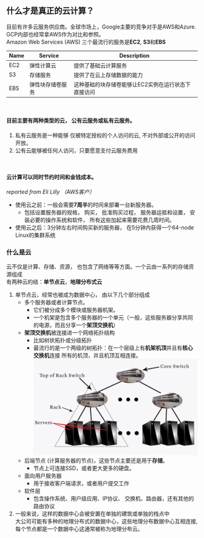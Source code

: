 ## 什么才是真正的云计算？ 
目前有许多云服务供应商。全球市场上，Google主要的竞争对手是AWS和Azure. GCP内部也经常拿AWS作为对比和参照。<br>
Amazon Web Services (AWS) 三个最流行的服务是**EC2**, **S3**和**EBS** 
<br>

|Name| Service |Description |
|-----|-----|------|
|EC2|弹性计算云|提供了基础云计算服务|
|S3 | 存储服务 | 提供了在云上存储数据的能力|
|EBS|弹性块存储卷服务|这种基础的块存储卷能够让EC2实例在运行状态下直接访问|

<br>

#### 目前主要有两种类型的云， 公有云服务或私有云服务。 
1. 私有云服务是一种能够 仅被特定授权的个人访问的云, 不对外部或公开的访问开放。 
2. 公有云能够被任何人访问，只要愿意支付云服务费用
<br>

#### 云计算可以同时节约时间和金钱成本。
*reported from Eli Lilly （AWS客户）* <br>
+ 使用云之前：一般会需要**7周半**的时间来部署一台新服务器。
    + 包括设置服务器的规格， 购买， 批准购买过程， 服务器运抵和设置， 安装必要的操作系统和软件， 所有这些加起来需要花费几周时间。 
+ 使用云之后：3分钟左右时间购买新的服务器， 在5分钟内获得一个64-node Linux的集群系统


### 什么是云
云不仅是计算、存储、资源， 也包含了网络等等方面。一个云由一系列的存储资源组成
<br>
有两种云的结：**单节点云**，**地理分布式云** 
1. 单节点云，经常也被成为数据中心， 由以下几个部分组成
    + 多个服务器或者计算节点。
        + 它们被分成多个模块或服务器机架。
        + 一个机架是包含多个服务器的一个单元（一般，这些服务器分享共同的电源，而且分享一个**架顶交换机**）
    + **架顶交换机**被连接进一个网络拓扑结构
        + 比如树状拓扑或分级拓扑
        + 最流行的是一个两级的树拓扑：在一个层级上有**机架机顶**并且有**核心交换机**连接 所有的机顶，并且机顶互相连接。
![](https://github.com/s09g/notes/raw/master/cloud/1.%20%E4%BB%80%E4%B9%88%E6%98%AF%E4%BA%91/assets/1.png)
    + 后端节点 (计算服务器的节点)，这些节点主要还是用于**存储**。
        + 节点上可连接SSD，或者更大更多的硬盘。 
    + 面向用户服务器
        + 用于接收客户端请求，或者用户提交工作
    + 软件层
        + 包含操作系统、用户级应用、IP协议、 交换机、路由器，还有其他的路由协议
2. 一般来说，这样的数据中心会被安置在单独的建筑或单独的栈点中<br>
大公司可能有多种的地理分布式的数据中心，这些地理分布数据中心互相连接,每个节点都是一个数据中心这通常被称为地理分布云。 
